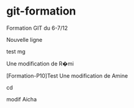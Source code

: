 
# git-formation
Formation GIT du 6-7/12

Nouvelle ligne

test mg

Une modification de R�mi


[Formation-P10]Test
Une modification de Amine


cd

modif Aicha
